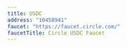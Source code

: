 ```yaml
---
title: USDC
address: "10458941"
faucet: "https://faucet.circle.com/"
faucetTitle: Circle USDC Faucet
---
```

